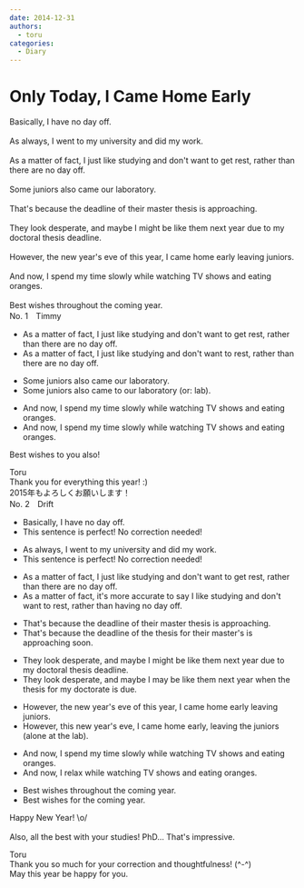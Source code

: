 ```yaml
---
date: 2014-12-31
authors:
  - toru
categories:
  - Diary
---
```


<h1 id="subject_show">Only Today, I Came Home Early</h1>
<div class="date" hidden>Dec 31, 2014 20:45</div>
<div id="post"><div id="body_show_ori">
Basically, I have no day off.<br/><br/>As always, I went to my university and did my work.<br/><br/>As a matter of fact, I just like studying and don't want to get rest, rather than there are no day off.<br/><br/>Some juniors also came our laboratory. <br/><br/>That's because the deadline of their master thesis is approaching.<br/><br/>They look desperate, and maybe I might be like them next year due to my doctoral thesis deadline.<br/><br/>However, the new year's eve of this year, I came home early leaving juniors.<br/><br/>And now, I spend my time slowly while watching TV shows and eating oranges.<br/><br/>Best wishes throughout the coming year.
</div></div>

<!-- more -->

<div id="block"><div class="first_name"> No. 1　<span class="just_name">Timmy</span></div><div id="block2">
<ul class="correction_field">
<li class="incorrect">As a matter of fact, I just like studying and don't want to get rest, rather than there are no day off.</li>
<li class="corrected correct">
As a matter of fact, I just like studying and don't want to rest, rather than there are no day off.
</li>
</ul>
<ul class="correction_field">
<li class="incorrect">Some juniors also came our laboratory.</li>
<li class="corrected correct">
Some juniors also came <span class="f_blue">to</span> our laboratory (or: lab).
</li>
</ul>
<ul class="correction_field">
<li class="incorrect">And now, I spend my time slowly while watching TV shows and eating oranges.</li>
<li class="corrected correct">
And now, I spend my time slowly while watching TV shows and eating oranges.
</li>
</ul>
<p class="comment_small">
 Best wishes to you also!
</p>

</div><div class="name"><span class="just_name">Toru</span><br>
Thank you for everything this year! :)<br/>2015年もよろしくお願いします！
</div>
</div>
<div id="block"><div class="first_name"> No. 2　<span class="just_name">Drift</span></div><div id="block2">
<ul class="correction_field">
<li class="incorrect">Basically, I have no day off.</li>
<li class="corrected perfect">This sentence is perfect! No correction needed!</li>
</ul>
<ul class="correction_field">
<li class="incorrect">As always, I went to my university and did my work.</li>
<li class="corrected perfect">This sentence is perfect! No correction needed!</li>
</ul>
<ul class="correction_field">
<li class="incorrect">As a matter of fact, I just like studying and don't want to get rest, rather than there are no day off.</li>
<li class="corrected correct">
As a matter of fact, it's more accurate to say I like studying and don't want to rest, rather than having no day off.
</li>
</ul>
<ul class="correction_field">
<li class="incorrect">That's because the deadline of their master thesis is approaching.</li>
<li class="corrected correct">
That's because the deadline of the thesis for their master's is approaching soon.
</li>
</ul>
<ul class="correction_field">
<li class="incorrect">They look desperate, and maybe I might be like them next year due to my doctoral thesis deadline.</li>
<li class="corrected correct">
They look desperate, and maybe I may be like them next year when the thesis for my doctorate is due.
</li>
</ul>
<ul class="correction_field">
<li class="incorrect">However, the new year's eve of this year, I came home early leaving juniors.</li>
<li class="corrected correct">
However, this new year's eve, I came home early, leaving the juniors (alone at the lab).
</li>
</ul>
<ul class="correction_field">
<li class="incorrect">And now, I spend my time slowly while watching TV shows and eating oranges.</li>
<li class="corrected correct">
And now, I relax while watching TV shows and eating oranges.
</li>
</ul>
<ul class="correction_field">
<li class="incorrect">Best wishes throughout the coming year.</li>
<li class="corrected correct">
Best wishes for the coming year.
</li>
</ul>
<p class="comment_small">
 Happy New Year! \o/
 <br/>
 <br/>
 Also, all the best with your studies! PhD... That's impressive.
</p>

</div><div class="name"><span class="just_name">Toru</span><br>
Thank you so much for your correction and thoughtfulness! (^-^)<br/>May this year be happy for you.
</div>
</div>
